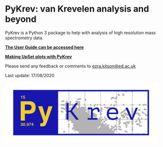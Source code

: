 # PyKrev: van Krevelen analysis and beyond

PyKrev is a Python 3 package to help with analysis of high resolution mass spectrometry data.

[**The User Guide can be accessed here**](https://github.com/Kzra/PyKrev/blob/master/docs/PyKrev%20User%20Guide.md)

[**Making UpSet plots with PyKrev**](https://github.com/Kzra/PyKrev/blob/master/docs/UpSet%20plots%20with%20PyKrev.md)

Please send any feedback or comments to ezra.kitson@ed.ac.uk

Last update: 17/08/2020

<img src="https://github.com/Kzra/PyKrev/blob/master/Pykrev_blue.png" alt="PyKrev" width="650"/>
